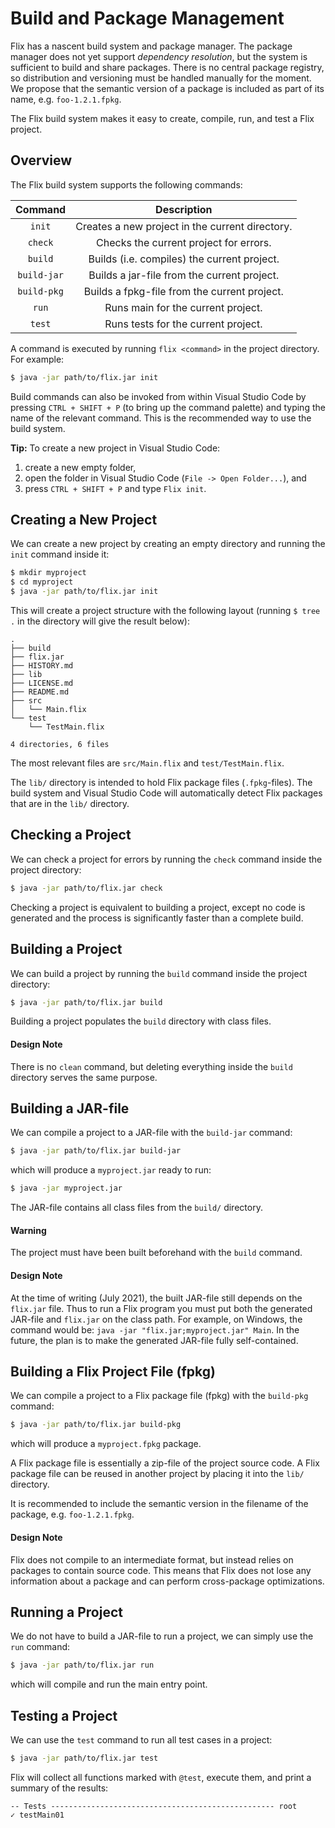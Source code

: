 # Build and Package Management

Flix has a nascent build system and package manager.
The package manager does not yet support
*dependency resolution*, but the system is sufficient
to build and share packages.
There is no central package registry, so distribution
and versioning must be handled manually for the
moment.
We propose that the semantic version of a package is
included as part of its name, e.g. `foo-1.2.1.fpkg`.

The Flix build system makes it easy to create,
compile, run, and test a Flix project.

## Overview

The Flix build system supports the following commands:

| Command     | Description                                     |
|:-----------:|:-----------------------------------------------:|
| `init`      | Creates a new project in the current directory. |
| `check`     | Checks the current project for errors.          |
| `build`     | Builds (i.e. compiles) the current project.     |
| `build-jar` | Builds a jar-file from the current project.     |
| `build-pkg` | Builds a fpkg-file from the current project.    |
| `run`       | Runs main for the current project.              |
| `test`      | Runs tests for the current project.             |

A command is executed by running `flix <command>` in
the project directory.
For example:

```bash
$ java -jar path/to/flix.jar init
```

Build commands can also be invoked from within Visual
Studio Code by pressing `CTRL + SHIFT + P` (to bring
up the command palette) and typing the name of the
relevant command.
This is the recommended way to use the build system.

**Tip:** To create a new project in Visual Studio
Code:

1. create a new empty folder,
2. open the folder in Visual Studio Code
   (`File -> Open Folder...`), and
3. press `CTRL + SHIFT + P` and type `Flix init`.

## Creating a New Project

We can create a new project by creating an empty
directory and running the `init` command inside it:

```bash
$ mkdir myproject
$ cd myproject
$ java -jar path/to/flix.jar init
```

This will create a project structure with the
following layout (running `$ tree .` in the directory
will give the result below):

```
.
├── build
├── flix.jar
├── HISTORY.md
├── lib
├── LICENSE.md
├── README.md
├── src
│   └── Main.flix
└── test
    └── TestMain.flix

4 directories, 6 files
```

The most relevant files are `src/Main.flix` and
`test/TestMain.flix`.

The `lib/` directory is intended to hold Flix package
files (`.fpkg`-files).
The build system and Visual Studio Code will
automatically detect Flix packages that are in the
`lib/` directory.

## Checking a Project

We can check a project for errors by running the
`check` command inside the project directory:

```bash
$ java -jar path/to/flix.jar check
```

Checking a project is equivalent to building a
project, except no code is generated and the
process is significantly faster than a complete build.

## Building a Project

We can build a project by running the `build` command
inside the project directory:

```bash
$ java -jar path/to/flix.jar build
```

Building a project populates the `build` directory
with class files.

#### Design Note

There is no `clean` command, but deleting everything
inside the `build` directory serves the same purpose.

## Building a JAR-file

We can compile a project to a JAR-file with the
`build-jar` command:

```bash
$ java -jar path/to/flix.jar build-jar
```

which will produce a `myproject.jar` ready to run:

```bash
$ java -jar myproject.jar
```

The JAR-file contains all class files from the
`build/` directory.

#### Warning

The project must have been built beforehand with the
`build` command.

#### Design Note

At the time of writing (July 2021), the built
JAR-file still depends on the `flix.jar` file.
Thus to run a Flix program you must put both the
generated JAR-file and `flix.jar` on the class path.
For example, on Windows, the command would be:
`java -jar "flix.jar;myproject.jar" Main`.
In the future, the plan is to make the generated
JAR-file fully self-contained.

## Building a Flix Project File (fpkg)

We can compile a project to a Flix package file
(fpkg) with the `build-pkg` command:

```bash
$ java -jar path/to/flix.jar build-pkg
```
which will produce a `myproject.fpkg` package.

A Flix package file is essentially a zip-file of the
project source code.
A Flix package file can be reused in another project
by placing it into the `lib/` directory.

It is recommended to include the semantic version in
the filename of the package, e.g. `foo-1.2.1.fpkg`.

#### Design Note

Flix does not compile to an intermediate format, but
instead relies on packages to contain source code.
This means that Flix does not lose any information
about a package and can perform cross-package
optimizations.

## Running a Project

We do not have to build a JAR-file to run a project,
we can simply use the `run` command:

```bash
$ java -jar path/to/flix.jar run
```

which will compile and run the main entry point.

## Testing a Project

We can use the `test` command to run all test cases
in a project:

```bash
$ java -jar path/to/flix.jar test
```

Flix will collect all functions marked with `@test`,
execute them, and print a summary of the results:

```
-- Tests -------------------------------------------------- root
✓ testMain01
```
